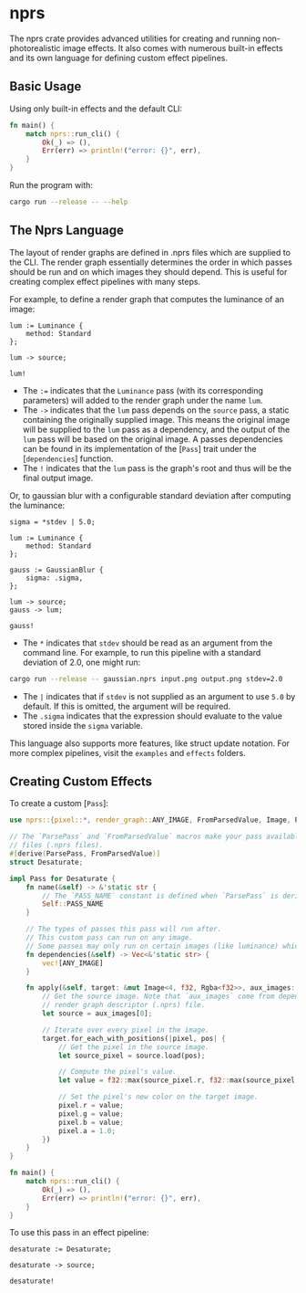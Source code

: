 nprs
====

The nprs crate provides advanced utilities for creating and running non-photorealistic image effects. It also comes with numerous built-in effects and its own language for defining custom effect pipelines.

## Basic Usage

Using only built-in effects and the default CLI:

```rust
fn main() {
    match nprs::run_cli() {
        Ok(_) => (),
        Err(err) => println!("error: {}", err),
    }
}
```

Run the program with:

```sh
cargo run --release -- --help
```

## The Nprs Language

The layout of render graphs are defined in .nprs files which are supplied to the CLI. The render graph essentially determines the order in which passes should be run and on which images they should depend. This is useful for creating complex effect pipelines with many steps. 

For example, to define a render graph that computes the luminance of an image: 

```text
lum := Luminance {
    method: Standard
};

lum -> source;

lum!
```

- The `:=` indicates that the `Luminance` pass (with its corresponding parameters) will added to the render graph under the name `lum`.
- The `->` indicates that the `lum` pass depends on the `source` pass, a static containing the originally supplied image. This means the original image will be supplied to the `lum` pass as a dependency, and the output of the `lum` pass will be based on the original image. A passes dependencies can be found in its implementation of the [`Pass`] trait under the [`dependencies`] function.
- The `!` indicates that the `lum` pass is the graph's root and thus will be the final output image.

Or, to gaussian blur with a configurable standard deviation after computing the luminance:

```text
sigma = *stdev | 5.0;

lum := Luminance {
    method: Standard
};

gauss := GaussianBlur {
    sigma: .sigma,
};

lum -> source;
gauss -> lum;

gauss!
```

- The `*` indicates that `stdev` should be read as an argument from the command line. For example, to run this pipeline with a standard deviation of 2.0, one might run: 

```sh
cargo run --release -- gaussian.nprs input.png output.png stdev=2.0
```

- The `|` indicates that if `stdev` is not supplied as an argument to use `5.0` by default. If this is omitted, the argument will be required.
- The `.sigma` indicates that the expression should evaluate to the value stored inside the `sigma` variable.

This language also supports more features, like struct update notation. For more complex pipelines, visit the `examples` and `effects` folders.

## Creating Custom Effects

To create a custom [`Pass`]:

```rust
use nprs::{pixel::*, render_graph::ANY_IMAGE, FromParsedValue, Image, ParsePass, Pass};

// The `ParsePass` and `FromParsedValue` macros make your pass available in render graph descriptor
// files (.nprs files).
#[derive(ParsePass, FromParsedValue)]
struct Desaturate;

impl Pass for Desaturate {
    fn name(&self) -> &'static str {
        // The `PASS_NAME` constant is defined when `ParsePass` is derived.
        Self::PASS_NAME
    }

    // The types of passes this pass will run after.
    // This custom pass can run on any image. 
    // Some passes may only run on certain images (like luminance) which can be declared here.
    fn dependencies(&self) -> Vec<&'static str> {
        vec![ANY_IMAGE]
    }

    fn apply(&self, target: &mut Image<4, f32, Rgba<f32>>, aux_images: &[&Image<4, f32, Rgba<f32>>]) {
        // Get the source image. Note that `aux_images` come from dependencies defined in the
        // render graph descriptor (.nprs) file.
        let source = aux_images[0];

        // Iterate over every pixel in the image.
        target.for_each_with_positions(|pixel, pos| {
            // Get the pixel in the source image.
            let source_pixel = source.load(pos);

            // Compute the pixel's value.
            let value = f32::max(source_pixel.r, f32::max(source_pixel.g, source_pixel.b));

            // Set the pixel's new color on the target image.
            pixel.r = value;
            pixel.g = value;
            pixel.b = value;
            pixel.a = 1.0;
        })
    }
}

fn main() {
    match nprs::run_cli() {
        Ok(_) => (),
        Err(err) => println!("error: {}", err),
    }
}
```

To use this pass in an effect pipeline:

```text
desaturate := Desaturate;

desaturate -> source;

desaturate!
```
